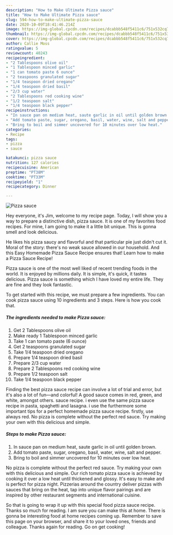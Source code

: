 ```yaml
---
description: "How to Make Ultimate Pizza sauce"
title: "How to Make Ultimate Pizza sauce"
slug: 594-how-to-make-ultimate-pizza-sauce
date: 2020-10-09T18:41:46.214Z
image: https://img-global.cpcdn.com/recipes/dcabbb548f5411c6/751x532cq70/pizza-sauce-recipe-main-photo.jpg
thumbnail: https://img-global.cpcdn.com/recipes/dcabbb548f5411c6/751x532cq70/pizza-sauce-recipe-main-photo.jpg
cover: https://img-global.cpcdn.com/recipes/dcabbb548f5411c6/751x532cq70/pizza-sauce-recipe-main-photo.jpg
author: Callie Moss
ratingvalue: 5
reviewcount: 40243
recipeingredient:
- "2 Tablespoons olive oil"
- "1 Tablespoon minced garlic"
- "1 can tomato paste 6 ounce"
- "2 teaspoons granulated sugar"
- "1/4 teaspoon dried oregano"
- "1/4 teaspoon dried basil"
- "2/3 cup water"
- "2 Tablespoons red cooking wine"
- "1/2 teaspoon salt"
- "1/4 teaspoon black pepper"
recipeinstructions:
- "In sauce pan on medium heat, saute garlic in oil until golden brown."
- "Add tomato paste, sugar, oregano, basil, water, wine, salt and pepper."
- "Bring to boil and simmer uncovered for 10 minutes over low heat."
categories:
- Recipe
tags:
- pizza
- sauce

katakunci: pizza sauce 
nutrition: 127 calories
recipecuisine: American
preptime: "PT38M"
cooktime: "PT33M"
recipeyield: "1"
recipecategory: Dinner

---
```



![Pizza sauce](https://img-global.cpcdn.com/recipes/dcabbb548f5411c6/751x532cq70/pizza-sauce-recipe-main-photo.jpg)

Hey everyone, it's Jim, welcome to my recipe page. Today, I will show you a way to prepare a distinctive dish, pizza sauce. It is one of my favorites food recipes. For mine, I am going to make it a little bit unique. This is gonna smell and look delicious.

He likes his pizza saucy and flavorful and that particular pie just didn&#39;t cut it. Moral of the story: there&#39;s no weak sauce allowed in our household. And this Easy Homemade Pizza Sauce Recipe ensures that! Learn how to make a Pizza Sauce Recipe!

Pizza sauce is one of the most well liked of recent trending foods in the world. It is enjoyed by millions daily. It is simple, it's quick, it tastes delicious. Pizza sauce is something which I have loved my entire life. They are fine and they look fantastic.


To get started with this recipe, we must prepare a few ingredients. You can cook pizza sauce using 10 ingredients and 3 steps. Here is how you cook that.

<!--inarticleads1-->

##### The ingredients needed to make Pizza sauce:

1. Get 2 Tablespoons olive oil
1. Make ready 1 Tablespoon minced garlic
1. Take 1 can tomato paste (6 ounce)
1. Get 2 teaspoons granulated sugar
1. Take 1/4 teaspoon dried oregano
1. Prepare 1/4 teaspoon dried basil
1. Prepare 2/3 cup water
1. Prepare 2 Tablespoons red cooking wine
1. Prepare 1/2 teaspoon salt
1. Take 1/4 teaspoon black pepper


Finding the best pizza sauce recipe can involve a lot of trial and error, but it&#39;s also a lot of fun—and colorful! A good sauce comes in red, green, and white, amongst others. sauce recipe. i even use the same pizza sauce recipe in pasta, spaghetti and lasagna. i use the furthermore some important tips for a perfect homemade pizza sauce recipe. firstly, use always red. No pizza is complete without the perfect red sauce. Try making your own with this delicious and simple. 

<!--inarticleads2-->

##### Steps to make Pizza sauce:

1. In sauce pan on medium heat, saute garlic in oil until golden brown.
1. Add tomato paste, sugar, oregano, basil, water, wine, salt and pepper.
1. Bring to boil and simmer uncovered for 10 minutes over low heat.


No pizza is complete without the perfect red sauce. Try making your own with this delicious and simple. Our rich tomato pizza sauce is achieved by cooking it over a low heat until thickened and glossy. It&#39;s easy to make and is perfect for pizza night. Pizzerias around the country deliver pizzas with sauces that bring on the heat, tap into unique flavor pairings and are inspired by other restaurant segments and international cuisine. 

So that is going to wrap it up with this special food pizza sauce recipe. Thanks so much for reading. I am sure you can make this at home. There is gonna be interesting food at home recipes coming up. Remember to save this page on your browser, and share it to your loved ones, friends and colleague. Thanks again for reading. Go on get cooking!
